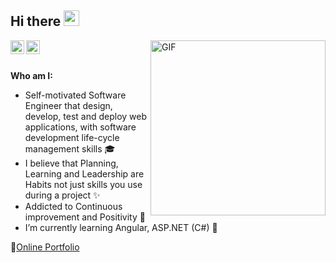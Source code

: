## Hi there <img src="https://media.giphy.com/media/hvRJCLFzcasrR4ia7z/giphy.gif" width="25px">

<img align="right" alt="GIF" src="https://media0.giphy.com/media/Y0gol5hgay5HMC0Vp6/giphy.gif" width="280" height="280" />

<a href="https://www.linkedin.com/in/malek-smida-ba58b9153/">
  <img align="left" alt="LinkdeIN" width="22px" src="https://cdn.jsdelivr.net/npm/simple-icons@v3/icons/linkedin.svg" />
</a>
<a href="https://www.instagram.com/malek_smida/">
  <img align="left" alt="Abhishek's Instagram" width="22px" src="https://cdn.jsdelivr.net/npm/simple-icons@v3/icons/instagram.svg" />
</a>
<br /><br />

**Who am I:**

- Self-motivated Software Engineer that design, develop, test and deploy web applications, with software development life-cycle management skills 🎓
- I believe that Planning, Learning and Leadership are Habits not just skills you use during a project ✨
- Addicted to Continuous improvement and Positivity 🚀
- I’m currently learning Angular, ASP.NET (C#) 🌱<br/>

📝[Online Portfolio](https://malek-smida.netlify.app/)


<!--
**MalekSmida/MalekSmida** is a ✨ _special_ ✨ repository because its `README.md` (this file) appears on your GitHub profile.

Here are some ideas to get you started:

- 🔭 I’m currently working on ...
- 🌱 I’m currently learning ...
- 👯 I’m looking to collaborate on ...
- 🤔 I’m looking for help with ...
- 💬 Ask me about ...
- 📫 How to reach me: ...
- 😄 Pronouns: ...
- ⚡ Fun fact: ...
-->
